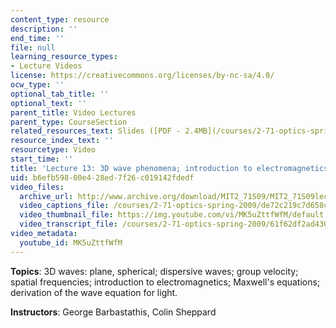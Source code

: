 ```yaml
---
content_type: resource
description: ''
end_time: ''
file: null
learning_resource_types:
- Lecture Videos
license: https://creativecommons.org/licenses/by-nc-sa/4.0/
ocw_type: ''
optional_tab_title: ''
optional_text: ''
parent_title: Video Lectures
parent_type: CourseSection
related_resources_text: Slides ([PDF - 2.4MB](/courses/2-71-optics-spring-2009/resources/mit2_71s09_lec13))
resource_index_text: ''
resourcetype: Video
start_time: ''
title: 'Lecture 13: 3D wave phenomena; introduction to electromagnetics'
uid: b6efb598-00e4-28ed-7f26-c019142fdedf
video_files:
  archive_url: http://www.archive.org/download/MIT2_71S09/MIT2_71S09lec13_300k.mp4
  video_captions_file: /courses/2-71-optics-spring-2009/de72c219c7d658c7a01aa7df46df738c_MK5uZttfWfM.vtt
  video_thumbnail_file: https://img.youtube.com/vi/MK5uZttfWfM/default.jpg
  video_transcript_file: /courses/2-71-optics-spring-2009/61f62df2ad430c6ec78889f253e5d258_MK5uZttfWfM.pdf
video_metadata:
  youtube_id: MK5uZttfWfM
---
```


**Topics**: 3D waves: plane, spherical; dispersive waves; group velocity; spatial frequencies; introduction to electromagnetics; Maxwell's equations; derivation of the wave equation for light.

**Instructors**: George Barbastathis, Colin Sheppard

